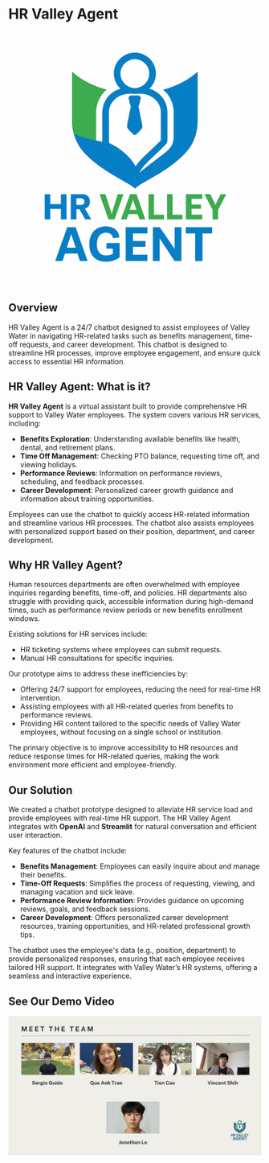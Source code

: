 # HR Valley Agent

![HR Valley Agent Logo](/FLOWLOGO.png)

## Overview

HR Valley Agent is a 24/7 chatbot designed to assist employees of Valley Water in navigating HR-related tasks such as benefits management, time-off requests, and career development. This chatbot is designed to streamline HR processes, improve employee engagement, and ensure quick access to essential HR information.

## HR Valley Agent: What is it?

**HR Valley Agent** is a virtual assistant built to provide comprehensive HR support to Valley Water employees. The system covers various HR services, including:

- **Benefits Exploration**: Understanding available benefits like health, dental, and retirement plans.
- **Time Off Management**: Checking PTO balance, requesting time off, and viewing holidays.
- **Performance Reviews**: Information on performance reviews, scheduling, and feedback processes.
- **Career Development**: Personalized career growth guidance and information about training opportunities.

Employees can use the chatbot to quickly access HR-related information and streamline various HR processes. The chatbot also assists employees with personalized support based on their position, department, and career development.

## Why HR Valley Agent?

Human resources departments are often overwhelmed with employee inquiries regarding benefits, time-off, and policies. HR departments also struggle with providing quick, accessible information during high-demand times, such as performance review periods or new benefits enrollment windows.

Existing solutions for HR services include:
- HR ticketing systems where employees can submit requests.
- Manual HR consultations for specific inquiries.

Our prototype aims to address these inefficiencies by:
- Offering 24/7 support for employees, reducing the need for real-time HR intervention.
- Assisting employees with all HR-related queries from benefits to performance reviews.
- Providing HR content tailored to the specific needs of Valley Water employees, without focusing on a single school or institution.

The primary objective is to improve accessibility to HR resources and reduce response times for HR-related queries, making the work environment more efficient and employee-friendly.

## Our Solution

We created a chatbot prototype designed to alleviate HR service load and provide employees with real-time HR support. The HR Valley Agent integrates with **OpenAI** and **Streamlit** for natural conversation and efficient user interaction.

Key features of the chatbot include:
- **Benefits Management**: Employees can easily inquire about and manage their benefits.
- **Time-Off Requests**: Simplifies the process of requesting, viewing, and managing vacation and sick leave.
- **Performance Review Information**: Provides guidance on upcoming reviews, goals, and feedback sessions.
- **Career Development**: Offers personalized career development resources, training opportunities, and HR-related professional growth tips.

The chatbot uses the employee's data (e.g., position, department) to provide personalized responses, ensuring that each employee receives tailored HR support. It integrates with Valley Water’s HR systems, offering a seamless and interactive experience.

## See Our Demo Video
[![Watch the demo](/teampic.png)](https://www.youtube.com/watch?v=Rqd5e7HYspU)

<!-- Example for project presentation -->
<!-- [![IMAGE ALT TEXT HERE](/HRValleyAgentDemo.png)](https://youtu.be/Sa3w50Kn6TY) -->
